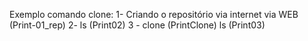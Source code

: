 Exemplo comando clone:
1- Criando o repositório via internet via WEB (Print-01_rep)
2- ls (Print02)
3 - clone (PrintClone)
ls (Print03)


